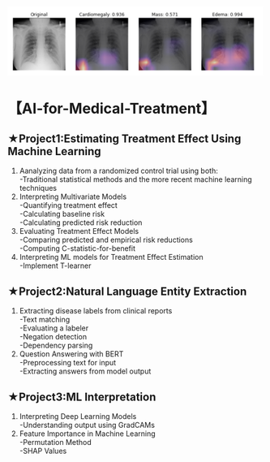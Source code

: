![image](https://github.com/Duffy617/AI-for-Medical-Treatment/blob/master/Compute%20GRADCAM.png)<br />
# 【**AI-for-Medical-Treatment**】

## ★Project1:Estimating Treatment Effect Using Machine Learning <br />

1. Aanalyzing data from a randomized control trial using both: <br />
-Traditional statistical methods and the more recent machine learning techniques <br />
2. Interpreting Multivariate Models <br />
-Quantifying treatment effect <br />
-Calculating baseline risk <br />
-Calculating predicted risk reduction <br />
3. Evaluating Treatment Effect Models <br />
-Comparing predicted and empirical risk reductions <br />
-Computing C-statistic-for-benefit <br />
4. Interpreting ML models for Treatment Effect Estimation <br />
-Implement T-learner <br />

## ★Project2:Natural Language Entity Extraction <br />

1. Extracting disease labels from clinical reports <br />
-Text matching <br />
-Evaluating a labeler <br />
-Negation detection <br />
-Dependency parsing <br />
2. Question Answering with BERT <br />
-Preprocessing text for input <br />
-Extracting answers from model output <br />

## ★Project3:ML Interpretation <br />

1. Interpreting Deep Learning Models <br />
-Understanding output using GradCAMs <br />
2. Feature Importance in Machine Learning <br />
-Permutation Method <br />
-SHAP Values <br />
